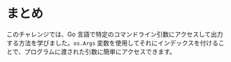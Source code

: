 # まとめ

このチャレンジでは、Go 言語で特定のコマンドライン引数にアクセスして出力する方法を学びました。`os.Args` 変数を使用してそれにインデックスを付けることで、プログラムに渡された引数に簡単にアクセスできます。

